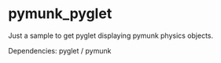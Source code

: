 pymunk_pyglet
=============

Just a sample to get pyglet displaying pymunk physics objects.

Dependencies: pyglet / pymunk
